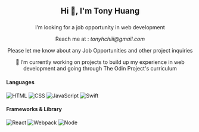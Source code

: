 <h2 align="center">Hi 👋, I'm Tony Huang</h2>
<h3 align="center"></h3>
<p align="center">I’m looking for a job opportunity in web development</p>
<p align="center">Reach me at : <i>tonyhchiii@gmail.com</i></p>
<p align="center">Please let me know about any Job Opportunities and other project inquiries</p>
<p align="center">🔭 I’m currently working on projects to build up my experience in web development and going through The Odin Project's curriculum</p>

<h4>Languages</h4>
<p>
  <picture>
    <img src="https://img.shields.io/badge/HTML5-E34F26?style=for-the-badge&logo=html5&logoColor=white" alt="HTML"/>
  </picture>
  <picture>
    <img src="https://img.shields.io/badge/CSS3-1572B6?style=for-the-badge&logo=css3&logoColor=white" alt="CSS"/>
  </picture>
  <picture>
    <img src="https://img.shields.io/badge/JavaScript-323330?style=for-the-badge&logo=javascript&logoColor=F7DF1E" alt="JavaScript"/>
  </picture>
  <picture>
    <img src="https://img.shields.io/badge/swift-F05138?style=for-the-badge&logo=swift&logoColor=white" alt="Swift"/>
  </picture>
</p>

<h4>Frameworks & Library</h4>

 <picture>
    <img src="https://img.shields.io/badge/React-20232A?style=for-the-badge&logo=react&logoColor=61DAFB" alt="React"/>
  </picture>
  <picture>
    <img src="https://img.shields.io/badge/Webpack-8DD6F9?style=for-the-badge&logo=Webpack&logoColor=white" alt="Webpack"/>
  </picture>
      <picture>
    <img src="https://img.shields.io/badge/Node%20js-339933?style=for-the-badge&logo=nodedotjs&logoColor=white" alt="Node"/>
  </picture>
